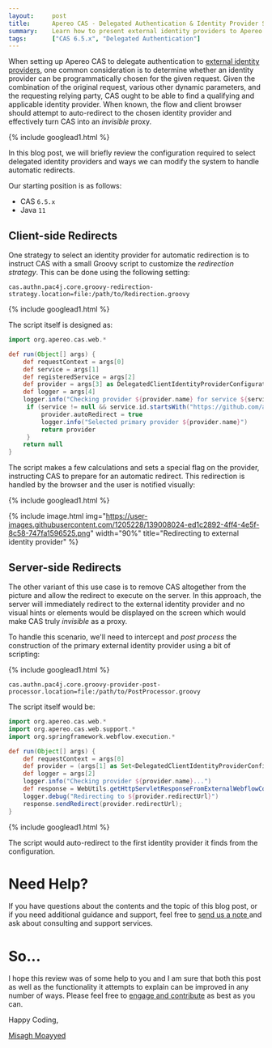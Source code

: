 ```yaml
---
layout:     post
title:      Apereo CAS - Delegated Authentication & Identity Provider Selection
summary:    Learn how to present external identity providers to Apereo CAS for delegated (proxy) authentication, and choose strategies that allow the system to programmatically designate an identity provider as primary and automatically redirect the user to it for authentication and access.
tags:       ["CAS 6.5.x", "Delegated Authentication"]
---
```


When setting up Apereo CAS to delegate authentication to [external identity providers][delegation], one common consideration is to determine whether an identity provider can be programmatically chosen for the given request. Given the combination of the original request, various other dynamic parameters, and the requesting relying party, CAS ought to be able to find a qualifying and applicable identity provider. When known, the flow and client browser should attempt to auto-redirect to the chosen identity provider and effectively turn CAS into an *invisible* proxy.

{% include googlead1.html  %}

In this blog post, we will briefly review the configuration required to select delegated identity providers and ways we can modify the system to handle automatic redirects.

Our starting position is as follows:

- CAS `6.5.x`
- Java `11`

## Client-side Redirects

One strategy to select an identity provider for automatic redirection is to instruct CAS with a small Groovy script to customize the *redirection strategy*. This can be done using the following setting:

```properties
cas.authn.pac4j.core.groovy-redirection-strategy.location=file:/path/to/Redirection.groovy
```    

{% include googlead1.html  %}

The script itself is designed as:

```groovy
import org.apereo.cas.web.*

def run(Object[] args) {
    def requestContext = args[0]
    def service = args[1]
    def registeredService = args[2]
    def provider = args[3] as DelegatedClientIdentityProviderConfiguration
    def logger = args[4]
    logger.info("Checking provider ${provider.name} for service ${service?.id}...")
     if (service != null && service.id.startsWith("https://github.com/apereo/cas")) {
         provider.autoRedirect = true
         logger.info("Selected primary provider ${provider.name}")
         return provider
     }
    return null
}
```

The script makes a few calculations and sets a special flag on the provider, instructing CAS to prepare for an automatic redirect. This redirection is handled by the browser and the user is notified visually:

{% include googlead1.html  %}

{% include image.html img="https://user-images.githubusercontent.com/1205228/139008024-ed1c2892-4ff4-4e5f-8c58-747fa1596525.png" 
width="90%" title="Redirecting to external identity provider" %}

## Server-side Redirects

The other variant of this use case is to remove CAS altogether from the picture and allow the redirect to execute on the server. In this approach, the server will immediately redirect to the external identity provider and no visual hints or elements would be displayed on the screen which would make CAS truly *invisible* as a proxy. 

To handle this scenario, we'll need to intercept and *post process* the construction of the primary external identity provider using a bit of scripting:

{% include googlead1.html  %}

```properties
cas.authn.pac4j.core.groovy-provider-post-processor.location=file:/path/to/PostProcessor.groovy
```

The script itself would be:

```groovy
import org.apereo.cas.web.*
import org.apereo.cas.web.support.*
import org.springframework.webflow.execution.*

def run(Object[] args) {
    def requestContext = args[0]
    def provider = (args[1] as Set<DelegatedClientIdentityProviderConfiguration>)[0]
    def logger = args[2]
    logger.info("Checking provider ${provider.name}...")
    def response = WebUtils.getHttpServletResponseFromExternalWebflowContext(requestContext)
    logger.debug("Redirecting to ${provider.redirectUrl}")
    response.sendRedirect(provider.redirectUrl);
}
```

{% include googlead1.html  %}

The script would auto-redirect to the first identity provider it finds from the configuration.

# Need Help?

If you have questions about the contents and the topic of this blog post, or if you need additional guidance and support, feel free to [send us a note ](/#contact-section-header) and ask about consulting and support services.

# So...

I hope this review was of some help to you and I am sure that both this post as well as the functionality it attempts to explain can be improved in any number of ways. Please feel free to [engage and contribute][contribguide] as best as you can.

Happy Coding,

[Misagh Moayyed](https://fawnoos.com)

[delegation]: https://apereo.github.io/cas/development/integration/Delegate-Authentication.html
[contribguide]: https://apereo.github.io/cas/developer/Contributor-Guidelines.html